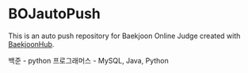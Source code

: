 # BOJautoPush
This is an auto push repository for Baekjoon Online Judge created with [BaekjoonHub](https://github.com/BaekjoonHub/BaekjoonHub).

백준 - python
프로그래머스 - MySQL, Java, Python
